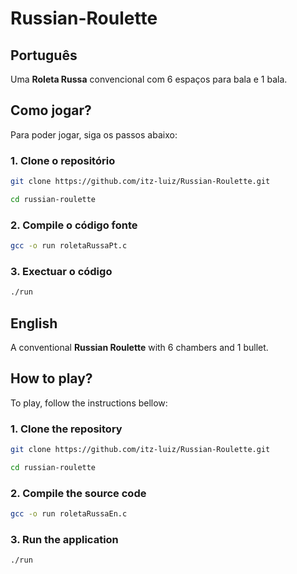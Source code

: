 # Russian-Roulette

## Português

Uma **Roleta Russa** convencional com 6 espaços para bala e 1 bala.
    
## Como jogar?

Para poder jogar, siga os passos abaixo:

### 1. Clone o repositório

```bash
git clone https://github.com/itz-luiz/Russian-Roulette.git

cd russian-roulette
```
### 2. Compile o código fonte

```bash
gcc -o run roletaRussaPt.c
```

### 3. Exectuar o código

```bash
./run
```

## English

A conventional **Russian Roulette** with 6 chambers and 1 bullet.
    
## How to play?

To play, follow the instructions bellow:

### 1. Clone the repository

```bash
git clone https://github.com/itz-luiz/Russian-Roulette.git

cd russian-roulette
```
### 2. Compile the source code

```bash
gcc -o run roletaRussaEn.c
```

### 3. Run the application

```bash
./run
```